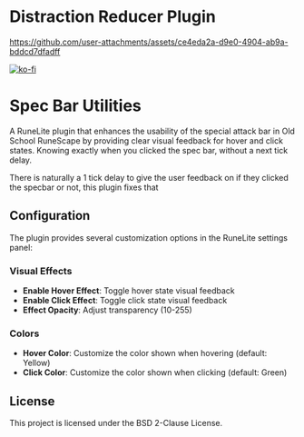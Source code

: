 # Distraction Reducer Plugin


https://github.com/user-attachments/assets/ce4eda2a-d9e0-4904-ab9a-bddcd7dfadff


[![ko-fi](https://ko-fi.com/img/githubbutton_sm.svg)](https://ko-fi.com/car_role)

# Spec Bar Utilities

A RuneLite plugin that enhances the usability of the special attack bar in Old School RuneScape by providing clear visual feedback for hover and click states. Knowing exactly when you clicked the spec bar, without a next tick delay.

There is naturally a 1 tick delay to give the user feedback on if they clicked the specbar or not, this plugin fixes that

## Configuration

The plugin provides several customization options in the RuneLite settings panel:

### Visual Effects
- **Enable Hover Effect**: Toggle hover state visual feedback
- **Enable Click Effect**: Toggle click state visual feedback
- **Effect Opacity**: Adjust transparency (10-255)

### Colors
- **Hover Color**: Customize the color shown when hovering (default: Yellow)
- **Click Color**: Customize the color shown when clicking (default: Green)

## License

This project is licensed under the BSD 2-Clause License.
